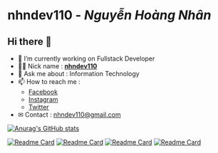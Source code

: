 # **nhndev110** - _Nguyễn Hoàng Nhân_

## Hi there 👋

-   🔭 I’m currently working on Fullstack Developer
-   👨‍💻 Nick name : [**nhndev110**](https://github.com/nhndev110)
-   💬 Ask me about : Information Technology
-   📫 How to reach me :
    -   [Facebook](https://www.facebook.com/nhndev110)
    -   [Instagram](https://www.instagram.com/nhndev110)
    -   [Twitter](https://twitter.com/nhndev110)
-   ✉ Contact : nhndev110@gmail.com

[![Anurag's GitHub stats](https://github-readme-stats.vercel.app/api?username=nhndev110&show_icons=true&theme=dark)](https://github.com/anuraghazra/github-readme-stats)

[![Readme Card](https://github-readme-stats.vercel.app/api/pin/?username=nhndev110&show_icons=true&theme=dark&repo=Ecommerce-MOBILE-SELLING-Website)](https://github.com/nhndev110/Ecommerce-MOBILE-SELLING-Website)
[![Readme Card](https://github-readme-stats.vercel.app/api/pin/?username=nhndev110&show_icons=true&theme=dark&repo=Food-Restaurant-Website)](https://github.com/nhndev110/Food-Restaurant-Website)
[![Readme Card](https://github-readme-stats.vercel.app/api/pin/?username=nhndev110&show_icons=true&theme=dark&repo=Tour-Travel-Agency-Website)](https://github.com/nhndev110/Tour-Travel-Agency-Website)
[![Readme Card](https://github-readme-stats.vercel.app/api/pin/?username=nhndev110&show_icons=true&theme=dark&repo=Customize-The-Band-W3)](https://github.com/nhndev110/Customize-The-Band-W3)

